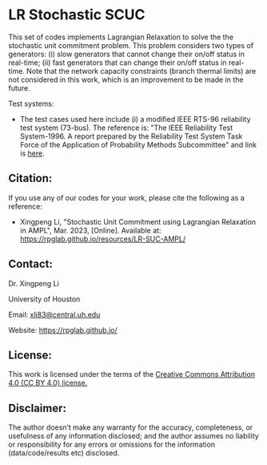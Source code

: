 # LR Stochastic SCUC
This set of codes implements Lagrangian Relaxation to solve the the stochastic unit commitment problem. This problem considers two types of generators: (i) slow generators that cannot change their on/off status in real-time; (ii) fast generators that can change their on/off status in real-time. Note that the network capacity constraints (branch thermal limits) are not considered in this work, which is an improvement to be made in the future.


Test systems:
* The test cases used here include (i) a modified IEEE RTS-96 reliability test system (73-bus). The reference is: "The IEEE Reliability Test System-1996. A report prepared by the Reliability Test System Task Force of the Application of Probability Methods Subcommittee" and link is <a class="" target="_blank" href="https://ieeexplore.ieee.org/document/780914">here</a>. 


## Citation:
If you use any of our codes for your work, please cite the following as a reference:

* Xingpeng Li, "Stochastic Unit Commitment using Lagrangian Relaxation in AMPL", Mar. 2023, [Online]. Available at: https://rpglab.github.io/resources/LR-SUC-AMPL/


## Contact:
Dr. Xingpeng Li

University of Houston

Email: xli83@central.uh.edu

Website: <a class="off" href="/"  target="_blank">https://rpglab.github.io/</a>


## License:
This work is licensed under the terms of the <a class="off" href="https://creativecommons.org/licenses/by/4.0/"  target="_blank">Creative Commons Attribution 4.0 (CC BY 4.0) license.</a>


## Disclaimer:
The author doesn’t make any warranty for the accuracy, completeness, or usefulness of any information disclosed; and the author assumes no liability or responsibility for any errors or omissions for the information (data/code/results etc) disclosed.
